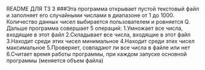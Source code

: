 README ДЛЯ ТЗ 3
###Эта программа открывает пустой текстовый файл и заполняет его случайными числами в диапазоне от 1 до 1000. Количество данных чисел выбирается пользователем и ровняется Q. Дальше программа совершает 5 операций:
    1.Умножает все числа, входящие в этот файл
    2.Складывает все числа, входящие в этот файл
    3.Находит среди этих чисел минимальное
    4.Находит среди этих чисел максимальное
    5.Проверяет, совпадают ли все числа в файле или нет
    6.Считает время работы программы, при каждом запуске основной программы (меняется объем файла) 
